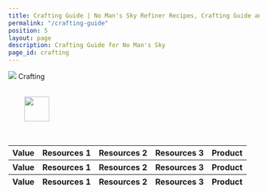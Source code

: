 ```yaml
---
title: Crafting Guide | No Man's Sky Refiner Recipes, Crafting Guide and Cooking Guide
permalink: "/crafting-guide"
position: 5
layout: page
description: Crafting Guide for No Man's Sky
page_id: crafting
---
```


<div class="card mb-3" id="slotWrapper">
    <div class="card-header">
        <img src="uploads/resources.png" />
        <span>Crafting</span>
    </div>
    <div class="card-body">
        <div class="table-responsive">
            <div id="loading" class="text-center" style="padding: 2rem">
                <img src="uploads/loading.gif" width="50"/>
            </div>
            <table class="crafting table table-bordered loading" id="dataTable" width="100%" cellspacing="0">
                <thead>
                    <tr class='tr-title'>
                        <th>Value</th>
                        <th>Resources 1</th>
                        <th>Resources 2</th>
                        <th>Resources 3</th>
                        <th>Product</th>
                    </tr>
                    <tr class="text-center">
                        <th><div>Value</div></th>
                        <th><div>Resources 1</div></th>
                        <th><div>Resources 2</div></th>
                        <th><div>Resources 3</div></th>
                        <th><div>Product</div></th>
                    </tr>
                </thead>
                <tfoot>
                    <tr class='tr-title'>
                        <th>Value</th>
                        <th>Resources 1</th>
                        <th>Resources 2</th>
                        <th>Resources 3</th>
                        <th>Product</th>
                    </tr>
                </tfoot>
                <tbody id="crafting"></tbody>
            </table>
        </div>
    </div>
</div>

<script type="text/javascript">
    var publicSpreadsheetUrl = "https://docs.google.com/spreadsheets/d/1rgIYbl3zCD3qGTE-5ZCCmHiol7-9QzIIujkAfmgKoSo/edit?usp=sharing";
    
      function init() {
          Tabletop.init({
              key: publicSpreadsheetUrl,
              callback: showInfo,
              simpleSheet: false
          });
      }
    
      function showInfo(data, tabletop) {
          var itemsProcessed = 0;
          data.crafting.elements.forEach(function(item, index) {
              if (!isEmpty(item.resources_3)) {
                  $("#crafting").append(
                      '<tr>  <td onclickc="getText(\''+item.value+'\')">' + item.value + '</td>' +
                    '<td onclickc="getText(\''+item.resources_1+'\')"><img src="uploads/' +
                      item.resources_1.replace(/ /g, "-").toLowerCase() +
                      '80.png" /><span>' +
                      item.resources_1 +
                      " " +
                      item.resources_1_num.replace(/one/g, "") +
                      '</span></td> <td onclickc="getText(\''+item.resources_2+'\')"><img src="uploads/' +
                      item.resources_2.replace(/ /g, "-").toLowerCase() +
                      '80.png" /><span>' +
                      item.resources_2 +
                      " " +
                      item.resources_2_num.replace(/one/g, "") +
                      '</span></td> <td onclickc="getText(\''+item.resources_3+'\')"><img src="uploads/' +
                      item.resources_3.replace(/ /g, "-").toLowerCase() +
                      '80.png" /><span>' +
                      item.resources_3 +
                      " " +
                      item.resources_3_num.replace(/one/g, "") +
                      '</span></td> <td onclickc="getText(\''+item.product+'\')"><img src="uploads/' +
                      item.product.replace(/ /g, "-").toLowerCase() +
                      '80.png" /><span>' +
                      item.product +
                      '</span></td></tr>'
                  );
              } else if (!isEmpty(item.resources_2)) {
                  $("#crafting").append(
                      '<tr>  <td onclickc="getText(\''+item.value+'\')">' +
                      item.value +
                      '</td>  <td onclickc="getText(\''+item.resources_1+'\')"><img src="uploads/' +
                      item.resources_1.replace(/ /g, "-").toLowerCase() +
                      '80.png" /><span>' +
                      item.resources_1 +
                      " " +
                      item.resources_1_num.replace(/one/g, "") +
                      '</span></td> <td onclickc="getText(\''+item.resources_2+'\')"><img src="uploads/' +
                      item.resources_2.replace(/ /g, "-").toLowerCase() +
                      '80.png" /><span>' +
                      item.resources_2 +
                      " " +
                      item.resources_2_num.replace(/one/g, "") +
                      '</span></td> <td></td> <td onclickc="getText(\''+item.product+'\')"><img src="uploads/' +
                      item.product.replace(/ /g, "-").toLowerCase() +
                      '80.png" /><span>' +
                      item.product +
                      '</span></td> </tr>'
                  );
              } else {
                  $("#crafting").append(
                      '<tr>  <td onclickc="getText(\''+item.value+'\')">' +
                      item.value +
                      '</td> <td onclickc="getText(\''+item.resources_1+'\')"><img src="uploads/' +
                      item.resources_1.replace(/ /g, "-").toLowerCase() +
                      '80.png" /><span>' +
                      item.resources_1 +
                      " " +
                      item.resources_1_num.replace(/one/g, "") +
                      '</span></td> <td></td> <td></td> <td onclickc="getText(\''+item.product+'\')"><img src="uploads/' +
                      item.product.replace(/ /g, "-").toLowerCase() +
                      '80.png" /><span>' +
                      item.product +
                      '</span></td> </tr>'
                  );
              }
    
              itemsProcessed++;
              if (itemsProcessed === data.crafting.elements.length) {
                  callback();
              }
          });
      }
    
      function isEmpty(obj) {
          for (var key in obj) {
              if (obj.hasOwnProperty(key)) return false;
          }
          return true;
      }
    
      window.addEventListener("DOMContentLoaded", init);
    
      function callback() {
          $("#dataTable").DataTable({
              order: [
                  [0, "desc"]
              ],
              lengthMenu: [[10, 25, 50, -1], [10, 25, 50, "All"]],
              pageLength: 100,
              language: {
                  searchPlaceholder: "Search",
                  search: '<a class="clearSearch" onclickc="clearSearch()"><i class="fa fa-times" aria-hidden="true"></i></a>'
              }
          });
          
          $('#dataTable thead th').each( function () {
                var title = $(this).text();
                $(this).find('div').html( '<input type="text" class="form-control form-control-sm cell-search" placeholder="Search '+title+'" />' );
            } );
        
            var table = $('#dataTable').DataTable();
        
            // Apply the search
            table.columns().every( function () {
                var that = this;
        
                $( 'input', this.header() ).on( 'keyup change clear', function () {
                    if ( that.search() !== this.value ) {
                        that
                            .search( this.value )
                            .draw();
                    }
                } );
            } );
    
          $("#loading").remove();
          $(".loading").removeClass('loading');
          
      }

</script>
<script src="https://cdnjs.cloudflare.com/ajax/libs/tabletop.js/1.5.1/tabletop.min.js"></script>
